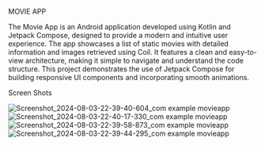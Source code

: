 MOVIE APP

The Movie App is an Android application developed using Kotlin and Jetpack Compose, designed to provide a modern and intuitive user experience. 
The app showcases a list of static movies with detailed information and images retrieved using Coil. 
It features a clean and easy-to-view architecture, making it simple to navigate and understand the code structure.
This project demonstrates the use of Jetpack Compose for building responsive UI components and incorporating smooth animations.

Screen Shots

![Screenshot_2024-08-03-22-39-40-604_com example movieapp](https://github.com/user-attachments/assets/e5b59ce4-b527-4815-bb6c-f1e07ccc65c1)
![Screenshot_2024-08-03-22-40-17-330_com example movieapp](https://github.com/user-attachments/assets/7fbf5b5d-7d1b-4339-a63e-5d38322949ee)
![Screenshot_2024-08-03-22-39-58-873_com example movieapp](https://github.com/user-attachments/assets/159f4ea5-b72d-40d2-b81b-502e6c4cf4ea)
![Screenshot_2024-08-03-22-39-44-295_com example movieapp](https://github.com/user-attachments/assets/aa7b47c6-4f2a-4478-bf60-c3ad500953f5)


